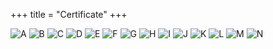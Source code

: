 +++
title = "Certificate"
+++

![A](/assets/certificate/completion-golang-todo.jpg)
![B](/assets/certificate/certificate-go-dev.jpg)
![C](/assets/certificate/ilkom-bootcamp_page-0001.jpg)
![D](/assets/certificate/ilkom-bootcamp_page-0002.jpg)
![E](/assets/certificate/ilkom-bootcamp_page-0003.jpg)
![F](/assets/certificate/certificate-of-completion-for-getting-started-with-spring-boot_page-0001.jpg)
![G](/assets/certificate/certificate-of-completion-for-spring-data-mongodb_page-0001.jpg)
![H](/assets/certificate/sertif-command-line_page-0001.jpg)
![I](/assets/certificate/sertif-git_page-0001.jpg)
![J](/assets/certificate/sertif-python_page-0001.jpg)
![K](/assets/certificate/webinar-getting-Started-with-Golang_page-0001.jpg)
![L](/assets/certificate/webinar-AI_page-0001.jpg)
![M](/assets/certificate/webinar_page-0001.jpg)
![N](/assets/certificate/webinar-py_page-0001.jpg)